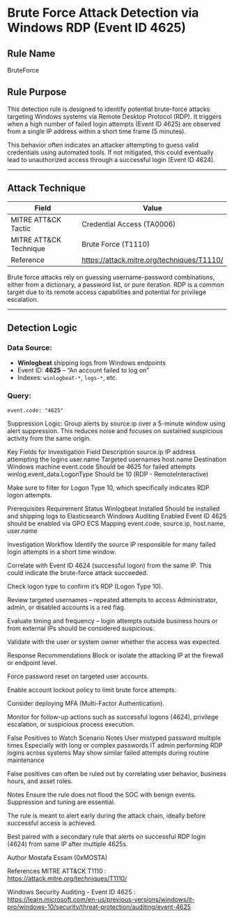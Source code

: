 # Brute Force Attack Detection via Windows RDP (Event ID 4625)

## Rule Name
BruteForce

## Rule Purpose
This detection rule is designed to identify potential brute-force attacks targeting Windows systems via Remote Desktop Protocol (RDP). It triggers when a high number of failed login attempts (Event ID 4625) are observed from a single IP address within a short time frame (5 minutes).

This behavior often indicates an attacker attempting to guess valid credentials using automated tools. If not mitigated, this could eventually lead to unauthorized access through a successful login (Event ID 4624).

---

## Attack Technique

| Field        | Value                                                                 |
|--------------|-----------------------------------------------------------------------|
| MITRE ATT&CK Tactic | Credential Access (TA0006)                                           |
| MITRE ATT&CK Technique | Brute Force (T1110)                                                  |
| Reference    | https://attack.mitre.org/techniques/T1110/                             |

Brute force attacks rely on guessing username-password combinations, either from a dictionary, a password list, or pure iteration. RDP is a common target due to its remote access capabilities and potential for privilege escalation.

---

## Detection Logic

### Data Source:
- **Winlogbeat** shipping logs from Windows endpoints
- Event ID: **4625** – “An account failed to log on”
- Indexes: `winlogbeat-*`, `logs-*`, etc.

### Query:
```kuery
event.code: "4625"
```

Suppression Logic:
Group alerts by source.ip over a 5-minute window using alert suppression. This reduces noise and focuses on sustained suspicious activity from the same origin.

Key Fields for Investigation
Field	Description
source.ip	IP address attempting the logins
user.name	Targeted usernames
host.name	Destination Windows machine
event.code	Should be 4625 for failed attempts
winlog.event_data.LogonType	Should be 10 (RDP - RemoteInteractive)

Make sure to filter for Logon Type 10, which specifically indicates RDP logon attempts.

Prerequisites
Requirement	Status
Winlogbeat Installed	 Should be installed and shipping logs to Elasticsearch
Windows Auditing Enabled	 Event ID 4625 should be enabled via GPO
ECS Mapping	 event.code, source.ip, host.name, user.name

Investigation Workflow
Identify the source IP responsible for many failed login attempts in a short time window.

Correlate with Event ID 4624 (successful logon) from the same IP. This could indicate the brute-force attack succeeded.

Check logon type to confirm it’s RDP (Logon Type 10).

Review targeted usernames – repeated attempts to access Administrator, admin, or disabled accounts is a red flag.

Evaluate timing and frequency – login attempts outside business hours or from external IPs should be considered suspicious.

Validate with the user or system owner whether the access was expected.

Response Recommendations
Block or isolate the attacking IP at the firewall or endpoint level.

Force password reset on targeted user accounts.

Enable account lockout policy to limit brute force attempts.

Consider deploying MFA (Multi-Factor Authentication).

Monitor for follow-up actions such as successful logons (4624), privilege escalation, or suspicious process execution.

False Positives to Watch
Scenario	Notes
User mistyped password multiple times	Especially with long or complex passwords
IT admin performing RDP logins across systems	May show similar failed attempts during routine maintenance

False positives can often be ruled out by correlating user behavior, business hours, and asset roles.

Notes
Ensure the rule does not flood the SOC with benign events. Suppression and tuning are essential.

The rule is meant to alert early during the attack chain, ideally before successful access is achieved.

Best paired with a secondary rule that alerts on successful RDP login (4624) from same IP after multiple 4625s.

Author
Mostafa Essam (0xMOSTA)

References
MITRE ATT&CK T1110 : https://attack.mitre.org/techniques/T1110/

Windows Security Auditing - Event ID 4625 : https://learn.microsoft.com/en-us/previous-versions/windows/it-pro/windows-10/security/threat-protection/auditing/event-4625


